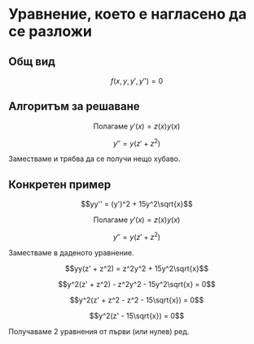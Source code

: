 # Уравнение, което е нагласено да се разложи

## Общ вид

$$f(x, y, y', y'') = 0$$

## Алгоритъм за решаване

$$\text{Полагаме } y'(x) = z(x)y(x)$$

$$y'' = y(z' + z^2)$$

Заместваме и трябва да се получи нещо хубаво.

## Конкретен пример

$$yy'' = (y')^2 + 15y^2\sqrt{x}$$

$$\text{Полагаме } y'(x) = z(x)y(x)$$

$$y'' = y(z' + z^2)$$

Заместваме в даденото уравнение.

$$yy(z' + z^2) = z^2y^2 + 15y^2\sqrt{x}$$

$$y^2(z' + z^2) - z^2y^2 - 15y^2\sqrt{x} = 0$$

$$y^2(z' + z^2 - z^2 - 15\sqrt{x}) = 0$$

$$y^2(z' - 15\sqrt{x}) = 0$$

Получаваме 2 уравнения от първи (или нулев) ред.